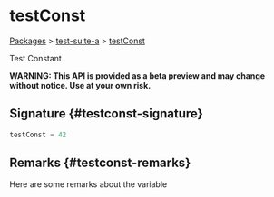 # testConst

[Packages](/) > [test-suite-a](/test-suite-a/) > [testConst](/test-suite-a/testconst-variable)

Test Constant

**WARNING: This API is provided as a beta preview and may change without notice. Use at your own risk.**

## Signature {#testconst-signature}

```typescript
testConst = 42
```

## Remarks {#testconst-remarks}

Here are some remarks about the variable
